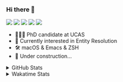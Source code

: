 ### Hi there 👋

[![](https://img.shields.io/badge/-Email-325180?logo=maildotru&logoColor=white&style=flat-square)](mailto:hi@wang.tianshu.me)
[![](https://img.shields.io/badge/-GitHub-black?logo=GitHub&style=flat-square)](https://github.com/tshu-w)
[![](https://img.shields.io/badge/-Telegram-26a5e4?labelColor=fafafa&logo=telegram&style=flat-square)](https://t.me/tshu_w) 
[![](https://img.shields.io/badge/-Twitter-1da1f2?logo=Twitter&logoColor=white&style=flat-square)](https://twitter.com/tshu_w)
[![](https://komarev.com/ghpvc/?username=tshu-w&color=blueviolet&style=flat-square)]()



- 🧑🏻‍🎓 PhD candidate at UCAS
- 🔭 Currently interested in Entity Resolution
- 🛠 macOS & Emacs & ZSH
- 🚧 Under construction...

<details>

<summary>GitHub Stats</summary>

![Tianshu's GitHub stats](https://github-readme-stats.vercel.app/api?username=tshu-w&show_icons=true&theme=buefy&count_private=true)
  
</details>


<details>
  <summary>Wakatime Stats</summary>

  Currently, files accessed by tramp cannot be tracked by wakatime, see https://github.com/wakatime/wakatime-mode/issues/27
  <br>
  
<!--START_SECTION:waka-->
![Code Time](http://img.shields.io/badge/Code%20Time-0%20secs-blue)

**I'm an Early 🐤** 

```text
🌞 Morning    50 commits     ███░░░░░░░░░░░░░░░░░░░░░░   13.26% 
🌆 Daytime    178 commits    ███████████░░░░░░░░░░░░░░   47.21% 
🌃 Evening    145 commits    █████████░░░░░░░░░░░░░░░░   38.46% 
🌙 Night      4 commits      ░░░░░░░░░░░░░░░░░░░░░░░░░   1.06%

```
📅 **I'm Most Productive on Monday** 

```text
Monday       82 commits     █████░░░░░░░░░░░░░░░░░░░░   21.75% 
Tuesday      50 commits     ███░░░░░░░░░░░░░░░░░░░░░░   13.26% 
Wednesday    63 commits     ████░░░░░░░░░░░░░░░░░░░░░   16.71% 
Thursday     45 commits     ███░░░░░░░░░░░░░░░░░░░░░░   11.94% 
Friday       37 commits     ██░░░░░░░░░░░░░░░░░░░░░░░   9.81% 
Saturday     62 commits     ████░░░░░░░░░░░░░░░░░░░░░   16.45% 
Sunday       38 commits     ██░░░░░░░░░░░░░░░░░░░░░░░   10.08%

```


📊 **This Week I Spent My Time On** 

```text
💬 Programming Languages: 
Org                      5 hrs 51 mins       ███████████░░░░░░░░░░░░░░   44.24% 
sh                       4 hrs 54 mins       █████████░░░░░░░░░░░░░░░░   37.08% 
Emacs Lisp               2 hrs 20 mins       ████░░░░░░░░░░░░░░░░░░░░░   17.75% 
Git                      3 mins              ░░░░░░░░░░░░░░░░░░░░░░░░░   0.46% 
Other                    2 mins              ░░░░░░░░░░░░░░░░░░░░░░░░░   0.33%

🔥 Editors: 
Emacs                    8 hrs 19 mins       ███████████████░░░░░░░░░░   62.92% 
Zsh                      4 hrs 54 mins       █████████░░░░░░░░░░░░░░░░   37.08%

🐱‍💻 Projects: 
Unknown Project          5 hrs 51 mins       ███████████░░░░░░░░░░░░░░   44.24% 
Terminal                 4 hrs 14 mins       ████████░░░░░░░░░░░░░░░░░   32.05% 
emacs                    2 hrs 17 mins       ████░░░░░░░░░░░░░░░░░░░░░   17.28% 
lightning-template       14 mins             ░░░░░░░░░░░░░░░░░░░░░░░░░   1.86% 
dotfiles                 12 mins             ░░░░░░░░░░░░░░░░░░░░░░░░░   1.51%

💻 Operating System: 
Mac                      12 hrs 32 mins      ███████████████████████░░   94.83% 
Linux                    41 mins             █░░░░░░░░░░░░░░░░░░░░░░░░   5.17%

```

**I Mostly Code in Python** 

```text
Python                   9 repos             ██████████░░░░░░░░░░░░░░░   42.86% 
HTML                     2 repos             ██░░░░░░░░░░░░░░░░░░░░░░░   9.52% 
Emacs Lisp               2 repos             ██░░░░░░░░░░░░░░░░░░░░░░░   9.52% 
JavaScript               2 repos             ██░░░░░░░░░░░░░░░░░░░░░░░   9.52% 
TeX                      2 repos             ██░░░░░░░░░░░░░░░░░░░░░░░   9.52%

```



 Last Updated on 18/06/2022 08:06:45 UTC
<!--END_SECTION:waka-->
</details>
